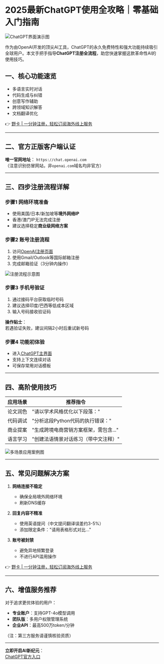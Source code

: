 # 2025最新ChatGPT使用全攻略｜零基础入门指南

![ChatGPT界面演示图](https://bbtdd.com/wp-content/uploads/img/238062810.webp)

作为由OpenAI开发的顶尖AI工具，ChatGPT的永久免费特性和强大功能持续吸引全球用户。本文手把手指导**ChatGPT注册全流程**，助您快速掌握这款革命性AI的使用技巧。

## 一、核心功能速览
- 多语言实时对话
- 代码生成与纠错
- 创意写作辅助
- 跨领域知识解答
- 文档翻译优化

👉 [野卡 | 一分钟注册，轻松订阅海外线上服务](https://bbtdd.com/yeka)

---

## 二、官方正版客户端认证
**唯一官网地址**：
`https://chat.openai.com`  
（注意识别仿冒网站，非`openai.com`域名均非官方）

---

## 三、四步注册流程详解

### 步骤1 网络环境准备
- 使用美国/日本/新加坡等**境外网络IP**
- 香港/澳门IP无法完成注册
- 建议选择稳定**商业级网络方案**

### 步骤2 账号注册流程
1. 访问[OpenAI注册页面](https://chat.openai.com/auth/login)
2. 使用Gmail/Outlook等国际邮箱注册
3. 完成邮箱验证（3分钟内操作）

![注册流程示意图](https://bbtdd.com/wp-content/uploads/img/1732078243155658.webp)

### 步骤3 手机号验证
1. 通过接码平台获取临时号码
2. 建议选择印度/巴西等低成本区域
3. 输入号码接收验证码

**操作贴士**：  
若遇验证失败，建议间隔2小时后重试新号码

### 步骤4 功能初体验
- 进入[ChatGPT主界面](https://chat.openai.com/)
- 支持上下文连续对话
- 可保存常用对话模板

---

## 四、高阶使用技巧
| 应用场景       | 推荐指令                                  |
|----------------|-----------------------------------------|
| 论文润色       | "请以学术风格优化以下段落："             |
| 代码调试       | "分析这段Python代码的执行错误："         |
| 商业提案       | "生成跨境电商营销方案框架，需包含..."     |
| 语言学习       | "创建法语情景对话练习（带中文注释）"      |

![多场景应用案例图](https://bbtdd.com/wp-content/uploads/img/93306909565.webp)

---

## 五、常见问题解决方案
1. **网络连接不稳定**  
   - 确保全局境外网络环境
   - 刷新DNS缓存

2. **回复内容不精准**  
   - 使用英语提问（中文提问翻译误差约3-5%）
   - 添加限定条件："请用表格形式对比..."

3. **账号被封禁**  
   - 避免异地频繁登录
   - 不进行API滥用操作

👉 [野卡 | 一分钟注册，轻松订阅海外线上服务](https://bbtdd.com/yeka)

---

## 六、增值服务推荐
对于追求更优体验的用户：
- **专业账户**：支持GPT-4o模型调用
- **团队版**：多用户权限管理系统
- **企业API**：最高500万token/分钟

（注：第三方服务请谨慎核验资质）

---

**立即开启AI新纪元**：  
[ChatGPT官方入口](https://chat.openai.com)